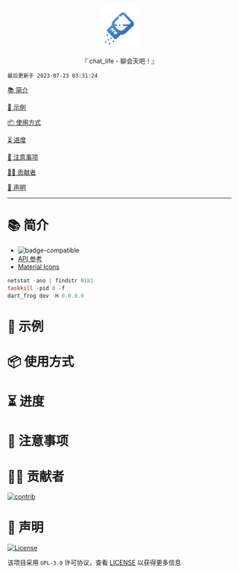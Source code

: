 <div align="center">
  <img id="chat_life" width="96" alt="chat_life" src="https://raw.githubusercontent.com/Cierra-Runis/chat_life/main/app/assets/images/icon_fill.svg">
  <p>『 chat_life - 聊会天吧！』</p>
</div>

`最后更新于 2023-07-23 03:31:24`

[📚 简介](#-简介)

[📸 示例](#-示例)

[📦 使用方式](#-使用方式)

[⏳ 进度](#-进度)

[📌 注意事项](#-注意事项)

[🧑‍💻 贡献者](#-贡献者)

[🔦 声明](#-声明)

---

# 📚 简介

- ![badge-compatible](http://jwt.io/img/badge-compatible.svg)
- [API 参考](https://developer.hitokoto.cn/core/interface.html)
- [Material Icons](https://fonts.google.com/icons?icon.style=Rounded)

```powershell
netstat -ano | findstr 8181
taskkill -pid 0 -f
dart_frog dev -H 0.0.0.0
```

# 📸 示例

# 📦 使用方式

# ⏳ 进度

# 📌 注意事项

# 🧑‍💻 贡献者

<a href="https://github.com/Cierra-Runis/chat_life/graphs/contributors">
  <img src="https://contrib.rocks/image?repo=Cierra-Runis/chat_life" alt="contrib"/>
</a>

# 🔦 声明

[![License](https://img.shields.io/github/license/Cierra-Runis/chat_life)](https://github.com/Cierra-Runis/chat_life/blob/main/LICENSE)

该项目采用 `GPL-3.0` 许可协议，查看 [LICENSE](https://github.com/Cierra-Runis/chat_life/blob/main/LICENSE) 以获得更多信息

